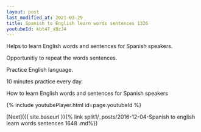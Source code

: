 ```yaml
---
layout: post
last_modified_at: 2021-03-29
title: Spanish to English learn words sentences 1326 
youtubeId: kbt4T_xBzJ4
---
```

 
 
Helps to learn English words and sentences for Spanish speakers.

Opportunitiy to repeat the words sentences. 

Practice English language. 
 
10 minutes practice every day. 
 
How to learn English words and sentences for Spanish speakers 
 
{% include youtubePlayer.html id=page.youtubeId %}
 
 
[Next]({{ site.baseurl }}{% link  split1/_posts/2016-12-04-Spanish to english learn words sentences 1648 .md%})
 
